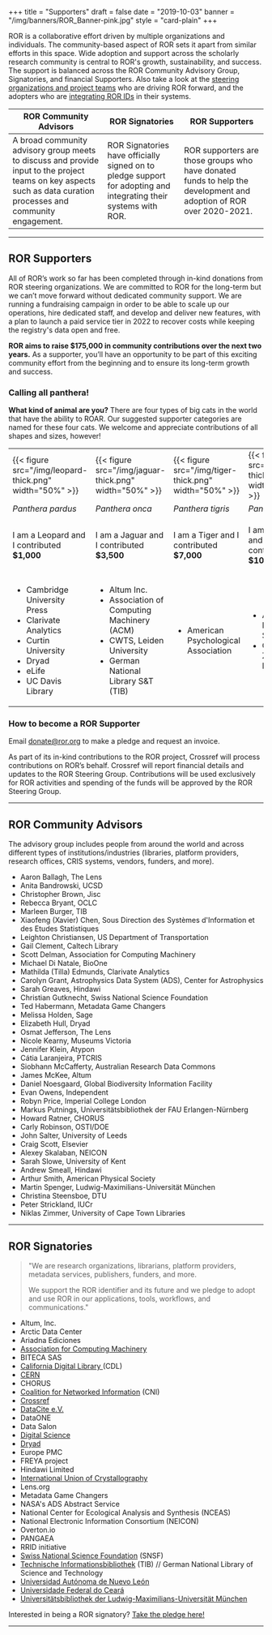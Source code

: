 +++
title = "Supporters"
draft = false
date = "2019-10-03"
banner = "/img/banners/ROR_Banner-pink.jpg"
style = "card-plain"
+++

ROR is a collaborative effort driven by multiple organizations and individuals. The community-based aspect of ROR sets it apart from similar efforts in this space. Wide adoption and support across the scholarly research community is central to ROR's growth, sustainability, and success. The support is balanced across the ROR Community Advisory Group, Signatories, and financial Supporters. Also take a look at the [steering organizations and project teams](/about) who are driving ROR forward, and the adopters who are [integrating ROR IDs](/integrations) in their systems.

|ROR Community Advisors	|ROR Signatories	|ROR Supporters	|
|---	|---	|--- |
|A broad community advisory group meets to discuss and provide input to the project teams on key aspects such as data curation processes and community engagement. |ROR Signatories have officially signed on to pledge support for adopting and integrating their systems with ROR. 	|ROR supporters are those groups who have donated funds to help the development and adoption of ROR over 2020-2021.	|

---

## ROR Supporters

All of ROR’s work so far has been completed through in-kind donations from ROR steering organizations. We are committed to ROR for the long-term but we can’t move forward without dedicated community support. We are running a fundraising campaign in order to be able to scale up our operations, hire dedicated staff, and develop and deliver new features, with a plan to launch a paid service tier in 2022 to recover costs while keeping the registry's data open and free.

**ROR aims to raise $175,000 in community contributions over the next two years.** As a supporter, you’ll have an opportunity to be part of this exciting community effort from the beginning and to ensure its long-term growth and success.

### Calling all panthera!

**What kind of animal are you?**
There are four types of big cats in the world that have the ability to ROAR. Our suggested supporter categories are named for these four cats. We welcome and appreciate contributions of all shapes and sizes, however!

<table id="donations-table">
	<tbody>
		<tr>
			<td>{{< figure src="/img/leopard-thick.png" width="50%" >}}</td>
			<td>{{< figure src="/img/jaguar-thick.png" width="50%" >}}</td>
			<td>{{< figure src="/img/tiger-thick.png" width="50%" >}}</td>
			<td>{{< figure src="/img/lion-thick.png" width="50%" >}}</td>
		</tr>
		<tr>
			<td><em>Panthera pardus</em></td>
			<td><em>Panthera onca</em></td>
			<td><em>Panthera tigris</em></td>
			<td><em>Panthera leo</em></td>
		</tr>
		<tr>
			<td><p>I am a Leopard and I contributed <strong>$1,000</strong></p></td>
			<td><p>I am a Jaguar and I contributed <strong>$3,500</strong></p></td>
			<td><p>I am a Tiger and I contributed <strong>$7,000</strong></p></td>
			<td><p>I am a Lioness and I contributed <strong>$10,000</strong></p></td>
		</tr>
		<tr>
			<td>
				<ul>
					<li>Cambridge University Press</li>
					<li>Clarivate Analytics</>
					<li>Curtin University</li>
					<li>Dryad</li>
					<li>eLife</li>
          <li>UC Davis Library</li>
				</ul>
			</td>
			<td>
				<ul>
					<li>Altum Inc.</li>
					<li>Association of Computing Machinery (ACM)</li>
					<li>CWTS, Leiden University</li>
<li>German National Library S&T (TIB)</li>
				</ul>
			</td>
			<td>
				<ul>
					<li>American Psychological Association</li>
				</ul>
			</td>
			<td>
				<ul>
					<li>American Physical Society</li>
          <li>Chan Zuckerberg Initiative</li>
				</ul>
			</td>
		</tr>
	</tbody>
</table>


### How to become a ROR Supporter

Email <donate@ror.org> to make a pledge and request an invoice.

As part of its in-kind contributions to the ROR project, Crossref will process contributions on ROR’s behalf. Crossref will report financial details and updates to the ROR Steering Group. Contributions will be used exclusively for ROR activities and spending of the funds will be approved by the ROR Steering Group.

---

## ROR Community Advisors
The advisory group includes people from around the world and across different types of institutions/industries (libraries, platform providers, research offices, CRIS systems, vendors, funders, and more).  

-   Aaron Ballagh, The Lens    
-   Anita Bandrowski, UCSD    
-   Christopher Brown, Jisc    
-   Rebecca Bryant,	OCLC    
-   Marleen Burger,	TIB    
-   Xiaofeng (Xavier) Chen,	Sous Direction des Systèmes d'Information et des Etudes Statistiques    
-   Leighton Christiansen, US Department of Transportation    
-   Gail Clement,	Caltech Library    
-   Scott Delman,	Association for Computing Machinery    
-   Michael Di Natale, BioOne    
-   Mathilda (Tilla) Edmunds,	Clarivate Analytics    
-   Carolyn Grant, Astrophysics Data System (ADS), Center for Astrophysics
-   Sarah Greaves, Hindawi    
-   Christian Gutknecht, Swiss National Science Foundation    
-   Ted Habermann, Metadata Game Changers
-   Melissa Holden,	Sage    
-   Elizabeth Hull,	Dryad    
-   Osmat Jefferson, The Lens    
-   Nicole Kearny, Museums Victoria    
-   Jennifer Klein,	Atypon    
-   Cátia Laranjeira,	PTCRIS    
-   Siobhann McCafferty, Australian Research Data Commons    
-   James McKee, Altum    
-   Daniel Noesgaard,	Global Biodiversity Information Facility    
-   Evan Owens,	Independent    
-   Robyn Price,	Imperial College London    
-   Markus Putnings,	Universitätsbibliothek der FAU Erlangen-Nürnberg    
-   Howard Ratner, CHORUS    
-   Carly Robinson, OSTI/DOE    
-   John Salter, University of Leeds    
-   Craig Scott, Elsevier    
-   Alexey Skalaban, NEICON    
-   Sarah  Slowe,	University of Kent    
-   Andrew Smeall, Hindawi    
-   Arthur Smith,	American Physical Society    
-   Martin Spenger,	Ludwig-Maximilians-Universität München
-   Christina Steensboe, DTU    
-   Peter Strickland,	IUCr    
-   Niklas Zimmer, University of Cape Town Libraries    

---

## ROR Signatories

> "We are research organizations, librarians, platform providers, metadata services, publishers, funders, and more.
>
> We support the ROR identifier and its future and we pledge to adopt and use ROR in our applications, tools, workflows, and communications."


-   Altum, Inc.
-   Arctic Data Center
-   Ariadna Ediciones
-   [Association for Computing Machinery](https://ror.org/03wsadn68) 
-   BITECA SAS
-   [California Digital Library ](https://ror.org/03yrm5c26)(CDL)
-   [CERN](https://ror.org/01ggx4157)
-   CHORUS
-   [Coalition for Networked Information](https://ror.org/043fjtb89) (CNI)
-   [Crossref](https://ror.org/02twcfp32)
-   [DataCite e.V.](https://ror.org/04wxnsj81)
-   DataONE
-   Data Salon
-   [Digital Science](https://ror.org/02ktfc112)
-   [Dryad](https://ror.org/00x6h5n95)
-   Europe PMC
-   FREYA project 
-   Hindawi Limited
-   [International Union of Crystallography](https://ror.org/00vdend65)
-   Lens.org
-   Metadata Game Changers
-   NASA's ADS Abstract Service
-   National Center for Ecological Analysis and Synthesis (NCEAS)
-   National Electronic Information Consortium (NEICON)
-   Overton.io
-   PANGAEA
-   RRID initiative
-   [Swiss National Science Foundation](https://ror.org/00yjd3n13) (SNSF)
-   [Technische Informationsbibliothek](https://ror.org/04aj4c181) (TIB) // German National Library of Science and Technology
-   [Universidad Autónoma de Nuevo León](https://ror.org/01fh86n78)
-   [Universidade Federal do Ceará](https://ror.org/03srtnf24)
-   [Universitätsbibliothek der Ludwig-Maximilians-Universität München](https://ror.org/05591te55)

Interested in being a ROR signatory? [Take the pledge here!](https://tinyurl.com/ror-supporters)

---
